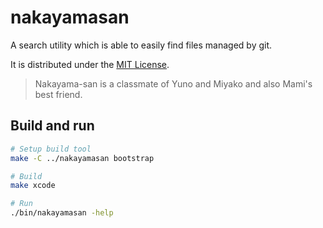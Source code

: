 # nakayamasan

A search utility which is able to easily find files managed by git.

It is distributed under the [MIT License](https://opensource.org/licenses/MIT).

>Nakayama-san is a classmate of Yuno and Miyako and also Mami's best friend.

## Build and run

```sh
# Setup build tool
make -C ../nakayamasan bootstrap

# Build
make xcode

# Run
./bin/nakayamasan -help
```
